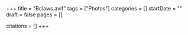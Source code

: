 +++
title = "Bclaws.avif"
tags = ["Photos"]
categories = []
startDate = ""
draft = false
pages = []

citations = []
+++
